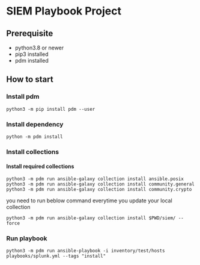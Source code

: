 # SIEM Playbook Project

## Prerequisite

* python3.8 or newer
* pip3 installed
* pdm installed

## How to start

### Install pdm

```
python3 -m pip install pdm --user
```

### Install dependency

```
python -m pdm install
```

### Install collections


#### Install required collections

```
python3 -m pdm run ansible-galaxy collection install ansible.posix
python3 -m pdm run ansible-galaxy collection install community.general
python3 -m pdm run ansible-galaxy collection install community.crypto
```

you need to run beblow command everytime you update your local collection

```
python3 -m pdm run ansible-galaxy collection install $PWD/siem/ --force
```

### Run playbook


```
python3 -m pdm run ansible-playbook -i inventory/test/hosts playbooks/splunk.yml --tags "install"
```